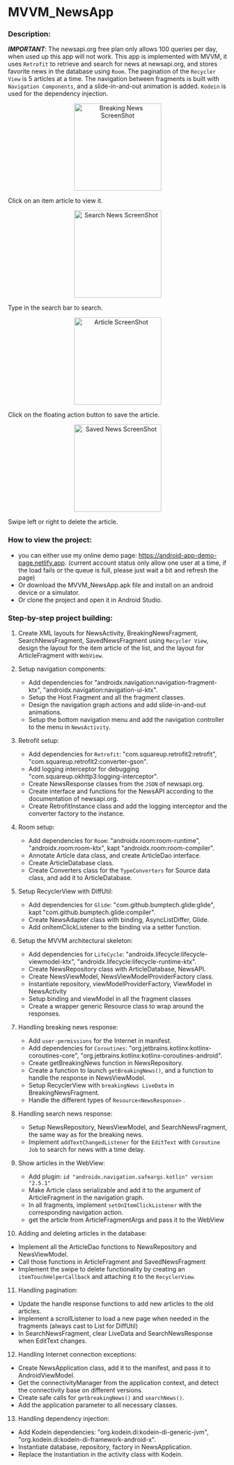 # MVVM_NewsApp

### Description:
***IMPORTANT***: The newsapi.org free plan only allows 100 queries per day, when used up this app will not work.
This app is implemented with MVVM, it uses `Retrofit` to retrieve and search for news at newsapi.org, and stores favorite news in the database using `Room`. The pagination of the `Recycler View` is 5 articles at a time. The navigation between fragments is built with `Navigation Components`, and a slide-in-and-out animation is added. `Kodein` is used for the dependency injection.
<p align="center"> <img src="/ScreenShots/breakingNews.png" width="200" alt="Breaking News ScreenShot" /> </p>
Click on an item article to view it.
<p align="center"> <img src="/ScreenShots/searchNews.png" width="200" alt="Search News ScreenShot" /> </p>
Type in the search bar to search.
<p align="center"> <img src="/ScreenShots/article.png" width="200" alt="Article ScreenShot" /> </p>
Click on the floating action button to save the article.
<p align="center"> <img src="/ScreenShots/savedNews.png" width="200" alt="Saved News ScreenShot" /> </p>
Swipe left or right to delete the article.

### How to view the project:

- you can either use my online demo page: https://android-app-demo-page.netlify.app.
  (current account status only allow one user at a time, if the load fails or the queue is full, please just wait a bit and refresh the page)
- Or download the MVVM_NewsApp.apk file and install on an android device or a simulator.
- Or clone the project and open it in Android Studio.

### Step-by-step project building:

1. Create XML layouts for NewsActivity, BreakingNewsFragment, SearchNewsFragment, SavedNewsFragment using `Recycler View`,
   design the layout for the item article of the list, and the layout for ArticleFragment with `WebView`.

2. Setup navigation components:
   - Add dependencies for "androidx.navigation:navigation-fragment-ktx", "androidx.navigation:navigation-ui-ktx".
   - Setup the Host Fragment and all the fragment classes.
   - Design the navigation graph actions and add slide-in-and-out animations.
   - Setup the bottom navigation menu and add the navigation controller to the menu in `NewsActivity`.

3. Retrofit setup:
   - Add dependencies for `Retrofit`: "com.squareup.retrofit2:retrofit", "com.squareup.retrofit2:converter-gson".
   - Add logging interceptor for debugging "com.squareup.okhttp3:logging-interceptor".
   - Create NewsResponse classes from the `JSON` of newsapi.org.
   - Create interface and functions for the NewsAPI according to the documentation of newsapi.org.
   - Create RetrofitInstance class and add the logging interceptor and the converter factory to the instance.

4. Room setup:
   - Add dependencies for `Room`: "androidx.room:room-runtime", "androidx.room:room-ktx", kapt "androidx.room:room-compiler".
   - Annotate Article data class, and create ArticleDao interface.
   - Create ArticleDatabase class.
   - Create Converters class for the `TypeConverters` for Source data class, and add it to ArticleDatabase.

5. Setup RecyclerView with DiffUtil:
   - Add dependencies for `Glide`: "com.github.bumptech.glide:glide", kapt "com.github.bumptech.glide:compiler".
   - Create NewsAdapter class with binding, AsyncListDiffer, Glide.
   - Add onItemClickListener to the binding via a setter function.

6. Setup the MVVM architectural skeleton:
   - Add dependencies for `LifeCycle`: "androidx.lifecycle:lifecycle-viewmodel-ktx", "androidx.lifecycle:lifecycle-runtime-ktx".
   - Create NewsRepository class with ArticleDatabase, NewsAPI.
   - Create NewsViewModel, NewsViewModelProviderFactory class.
   - Instantiate repository, viewModelProviderFactory, ViewModel in NewsActivity
   - Setup binding and viewModel in all the fragment classes
   - Create a wrapper generic Resource class to wrap around the responses.

7. Handling breaking news response:
   - Add `user-permissions` for the Internet in manifest.
   - Add dependencies for `Coroutines`: "org.jetbrains.kotlinx:kotlinx-coroutines-core", "org.jetbrains.kotlinx:kotlinx-coroutines-android".
   - Create getBreakingNews function in NewsRepository.
   - Create a function to launch `getBreakingNews()`, and a function to handle the response in NewsViewModel.
   - Setup RecyclerView with `breakingNews LiveData` in BreakingNewsFragment.
   - Handle the different types of `Resource<NewsResponse>` .

8. Handling search news response:
   - Setup NewsRepository, NewsViewModel, and SearchNewsFragment, the same way as for the breaking news.
   - Implement `addTextChangedListener` for the `EditText` with `Coroutine Job` to search for news with a time delay.

9. Show articles in the WebView:
   - Add plugin: `id "androidx.navigation.safeargs.kotlin" version "2.5.1"`
   - Make Article class serializable and add it to the argument of ArticleFragment in the navigation graph.
   - In all fragments, implement `setOnItemClickListener` with the corresponding navigation action.
   - get the article from ArticleFragmentArgs and pass it to the WebView

10. Adding and deleting articles in the database:
   - Implement all the ArticleDao functions to NewsRepository and NewsViewModel.
   - Call those functions in ArticleFragment and SavedNewsFragment
   - Implement the swipe to delete functionality by creating an `itemTouchHelperCallback` and attaching it to the `RecyclerView`.

11. Handling pagination:
   - Update the handle response functions to add new articles to the old articles.
   - Implement a scrollListener to load a new page when needed in the fragments (always cast to List for DiffUtil)
   - In SearchNewsFragment, clear LiveData and SearchNewsResponse when EditText changes.

12. Handling Internet connection exceptions:
   - Create NewsApplication class, add it to the manifest, and pass it to AndroidViewModel.
   - Get the connectivityManager from the application context, and detect the connectivity base on different versions.
   - Create safe calls for `getbreakingNews()` and `searchNews()`.
   - Add the application parameter to all necessary classes.

13. Handling dependency injection:
   - Add Kodein dependencies: "org.kodein.di:kodein-di-generic-jvm", "org.kodein.di:kodein-di-framework-android-x".
   - Instantiate database, repository, factory in NewsApplication.
   - Replace the instantiation in the activity class with Kodein.